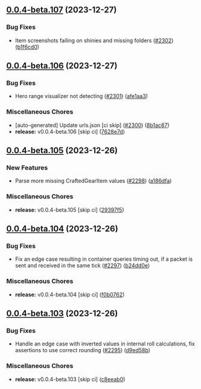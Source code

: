 ## [0.0.4-beta.107](https://github.com/Wynntils/Artemis/compare/v0.0.4-beta.106...v0.0.4-beta.107) (2023-12-27)


### Bug Fixes

* Item screenshots failing on shinies and missing folders ([#2302](https://github.com/Wynntils/Artemis/issues/2302)) ([b1f6cd0](https://github.com/Wynntils/Artemis/commit/b1f6cd004d89980f31e75a9d81dbbc662993bd45))

## [0.0.4-beta.106](https://github.com/Wynntils/Artemis/compare/v0.0.4-beta.105...v0.0.4-beta.106) (2023-12-27)


### Bug Fixes

* Hero range visualizer not detecting ([#2301](https://github.com/Wynntils/Artemis/issues/2301)) ([afe1aa3](https://github.com/Wynntils/Artemis/commit/afe1aa33ae647da15abe0565102437603ce1f6fc))


### Miscellaneous Chores

* [auto-generated] Update urls.json [ci skip] ([#2300](https://github.com/Wynntils/Artemis/issues/2300)) ([8b1ac87](https://github.com/Wynntils/Artemis/commit/8b1ac87d6f217e1acd3a7ec2d14d55dba5b64011))
* **release:** v0.0.4-beta.106 [skip ci] ([7628e7d](https://github.com/Wynntils/Artemis/commit/7628e7d294c0f185c00471d9e1458610d7fd11e0))

## [0.0.4-beta.105](https://github.com/Wynntils/Artemis/compare/v0.0.4-beta.104...v0.0.4-beta.105) (2023-12-26)


### New Features

* Parse more missing CraftedGearItem values ([#2298](https://github.com/Wynntils/Artemis/issues/2298)) ([a186dfa](https://github.com/Wynntils/Artemis/commit/a186dfaa3378bd33901b0285c40924cc054f4dfc))


### Miscellaneous Chores

* **release:** v0.0.4-beta.105 [skip ci] ([29397f5](https://github.com/Wynntils/Artemis/commit/29397f5d3cf957e06d9fe0655ce54ce153d8d44f))

## [0.0.4-beta.104](https://github.com/Wynntils/Artemis/compare/v0.0.4-beta.103...v0.0.4-beta.104) (2023-12-26)


### Bug Fixes

* Fix an edge case resulting in container queries timing out, if a packet is sent and received in the same tick ([#2297](https://github.com/Wynntils/Artemis/issues/2297)) ([b24dd0e](https://github.com/Wynntils/Artemis/commit/b24dd0e580edf5cf773b4e72c94c3822066519a3))


### Miscellaneous Chores

* **release:** v0.0.4-beta.104 [skip ci] ([f0b0762](https://github.com/Wynntils/Artemis/commit/f0b076286f626c111e3f60a0c2d6f7e1fa974794))

## [0.0.4-beta.103](https://github.com/Wynntils/Artemis/compare/v0.0.4-beta.102...v0.0.4-beta.103) (2023-12-26)


### Bug Fixes

* Handle an edge case with inverted values in internal roll calculations, fix assertions to use correct rounding ([#2295](https://github.com/Wynntils/Artemis/issues/2295)) ([d9ed58b](https://github.com/Wynntils/Artemis/commit/d9ed58b6093b257411d160678b4563f531afb04f))


### Miscellaneous Chores

* **release:** v0.0.4-beta.103 [skip ci] ([c8eeab0](https://github.com/Wynntils/Artemis/commit/c8eeab020416f2b5d0556778c55c643518834a8e))

